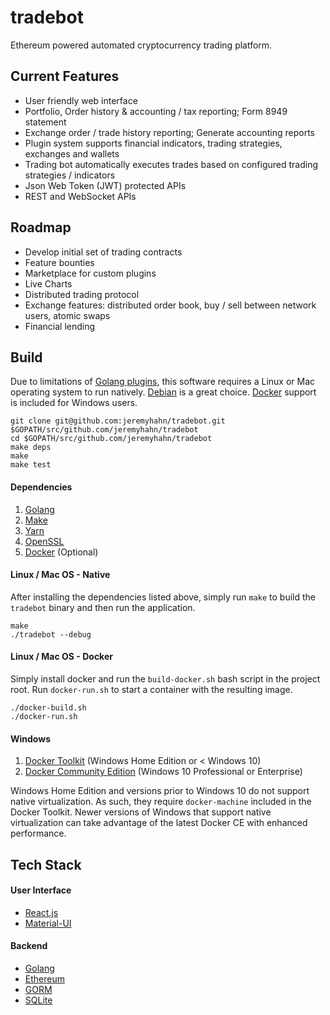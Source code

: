 # tradebot

Ethereum powered automated cryptocurrency trading platform.


## Current Features

* User friendly web interface
* Portfolio, Order history & accounting / tax reporting; Form 8949 statement
* Exchange order / trade history reporting; Generate accounting reports
* Plugin system supports financial indicators, trading strategies, exchanges and wallets
* Trading bot automatically executes trades based on configured trading strategies / indicators
* Json Web Token (JWT) protected APIs
* REST and WebSocket APIs


## Roadmap
* Develop initial set of trading contracts
* Feature bounties
* Marketplace for custom plugins
* Live Charts
* Distributed trading protocol
* Exchange features: distributed order book, buy / sell between network users, atomic swaps
* Financial lending


## Build

Due to limitations of [Golang plugins](https://golang.org/pkg/plugin/), this software requires a Linux or Mac operating system to run natively. [Debian](https://www.debian.org/) is a great choice. [Docker](https://www.docker.com/) support is included for Windows users.


    git clone git@github.com:jeremyhahn/tradebot.git $GOPATH/src/github.com/jeremyhahn/tradebot
    cd $GOPATH/src/github.com/jeremyhahn/tradebot
    make deps
    make
    make test


#### Dependencies

1. [Golang](https://golang.org/)
2. [Make](https://www.gnu.org/software/make/)
3. [Yarn](https://yarnpkg.com/lang/en/docs/install/)
4. [OpenSSL](https://www.openssl.org/)
5. [Docker](https://www.docker.com/) (Optional)


#### Linux / Mac OS - Native

After installing the dependencies listed above, simply run `make` to build the `tradebot` binary and then run the application.

    make
    ./tradebot --debug


#### Linux / Mac OS - Docker

Simply install docker and run the `build-docker.sh` bash script in the project root. Run `docker-run.sh` to start a container with the resulting image.

    ./docker-build.sh
    ./docker-run.sh


#### Windows

1. [Docker Toolkit](https://docs.docker.com/toolbox/toolbox_install_windows/) (Windows Home Edition or < Windows 10)
2. [Docker Community Edition](https://store.docker.com/editions/community/docker-ce-desktop-windows) (Windows 10 Professional or Enterprise)

Windows Home Edition and versions prior to Windows 10 do not support native virtualization. As such, they require `docker-machine` included in the Docker Toolkit. Newer versions of Windows that support native virtualization can take advantage of the latest Docker CE with enhanced performance.


## Tech Stack


#### User Interface
* [React.js](https://reactjs.org/)
* [Material-UI](https://material-ui-next.com/)


#### Backend
* [Golang](https://golang.org/)
* [Ethereum](https://www.ethereum.org/)
* [GORM](http://gorm.io/)
* [SQLite](https://www.sqlite.org/)

